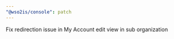 ```yaml
---
"@wso2is/console": patch
---
```


Fix redirection issue in My Account edit view in sub organization
